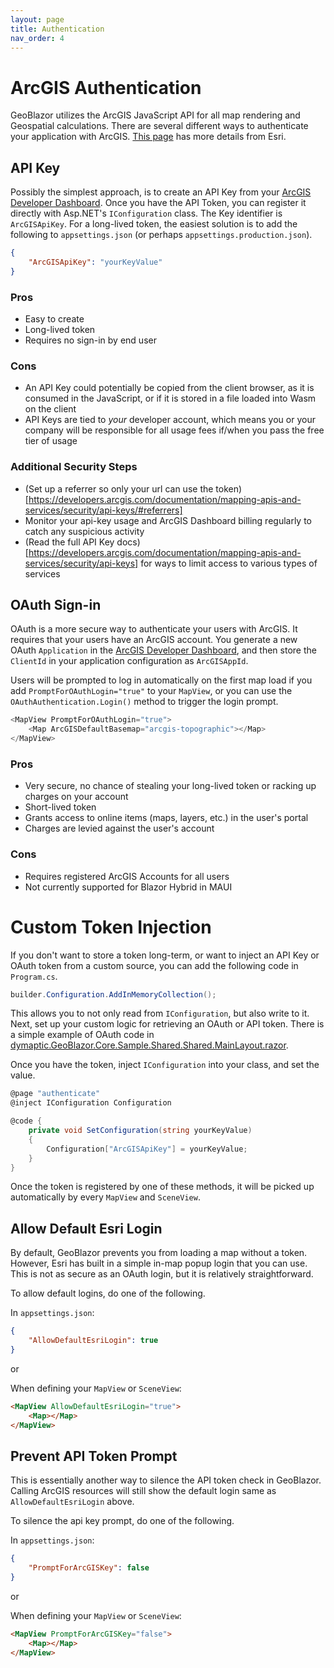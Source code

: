 ```yaml
---
layout: page
title: Authentication
nav_order: 4
---
```


# ArcGIS Authentication

GeoBlazor utilizes the ArcGIS JavaScript API for all map rendering and Geospatial calculations.
There are several different ways to authenticate your application with ArcGIS.
[This page](https://developers.arcgis.com/documentation/mapping-apis-and-services/security/) has more details from Esri.

## API Key

Possibly the simplest approach, is to create an API Key from
your [ArcGIS Developer Dashboard](https://developers.arcgis.com/api-keys/). Once you have the API Token, you can register it directly with Asp.NET's `IConfiguration` class. The Key
identifier is `ArcGISApiKey`. For a long-lived token, the easiest solution is to add the following to `appsettings.json`
(or perhaps `appsettings.production.json`).

```json
{
    "ArcGISApiKey": "yourKeyValue"
}
```

### Pros

- Easy to create
- Long-lived token
- Requires no sign-in by end user

### Cons

- An API Key could potentially be copied from the client browser, as it is consumed in the JavaScript, or if it is
  stored
  in a file loaded into Wasm on the client
- API Keys are tied to _your_ developer account, which means you or your company will be responsible for all usage fees
  if/when you pass the free tier of usage

### Additional Security Steps

- (Set up a referrer so only your url can use the
  token)[https://developers.arcgis.com/documentation/mapping-apis-and-services/security/api-keys/#referrers]
- Monitor your api-key usage and ArcGIS Dashboard billing regularly to catch any suspicious activity
- (Read the full API Key
  docs)[https://developers.arcgis.com/documentation/mapping-apis-and-services/security/api-keys] for ways to limit
  access to various types of services

## OAuth Sign-in

OAuth is a more secure way to authenticate your users with ArcGIS. It requires that your users have an ArcGIS account.
You generate a new OAuth `Application` in the [ArcGIS Developer Dashboard](https://developers.arcgis.com/applications/),
and then store the `ClientId` in your application configuration as `ArcGISAppId`.

Users will be prompted to log in automatically on the first map load if you add `PromptForOAuthLogin="true"` to your `MapView`, 
or you can use the `OAuthAuthentication.Login()` method to trigger the login prompt.

```csharp
<MapView PromptForOAuthLogin="true">
    <Map ArcGISDefaultBasemap="arcgis-topographic"></Map>
</MapView>
```

### Pros

- Very secure, no chance of stealing your long-lived token or racking up charges on your account
- Short-lived token
- Grants access to online items (maps, layers, etc.) in the user's portal
- Charges are levied against the user's account

### Cons

- Requires registered ArcGIS Accounts for all users
- Not currently supported for Blazor Hybrid in MAUI

# Custom Token Injection

If you don't want to store a token long-term, or want to inject an API Key or OAuth token from a custom source, you can
add the following code in `Program.cs`.

```csharp
builder.Configuration.AddInMemoryCollection();
```

This allows you to not only read from `IConfiguration`, but also write to it. Next, set up your custom logic for
retrieving
an OAuth or API token. There is a simple example of OAuth code in
[dymaptic.GeoBlazor.Core.Sample.Shared.Shared.MainLayout.razor](https://github.com/dymaptic/GeoBlazor/blob/develop/samples/dymaptic.GeoBlazor.Core.Sample.Shared/Shared/MainLayout.razor).

Once you have the token, inject `IConfiguration` into your class, and set the value.

```csharp
@page "authenticate"
@inject IConfiguration Configuration

@code {
    private void SetConfiguration(string yourKeyValue)
    {
        Configuration["ArcGISApiKey"] = yourKeyValue;
    }
}

```

Once the token is registered by one of these methods, it will be picked up automatically by every `MapView`
and `SceneView`.

## Allow Default Esri Login

By default, GeoBlazor prevents you from loading a map without a token. However, Esri has built in a simple in-map popup
login that you can use. This is not as secure as an OAuth login, but it is relatively straightforward.

To allow default logins, do one of the following.

In `appsettings.json`:

```json
{
    "AllowDefaultEsriLogin": true
}
```

or

When defining your `MapView` or `SceneView`:

```html
<MapView AllowDefaultEsriLogin="true">
    <Map></Map>
</MapView>
```

## Prevent API Token Prompt

This is essentially another way to silence the API token check in GeoBlazor. Calling ArcGIS resources will still
show the default login same as `AllowDefaultEsriLogin` above.

To silence the api key prompt, do one of the following.

In `appsettings.json`:

```json
{
    "PromptForArcGISKey": false
}
```

or

When defining your `MapView` or `SceneView`:

```html
<MapView PromptForArcGISKey="false">
    <Map></Map>
</MapView>
```